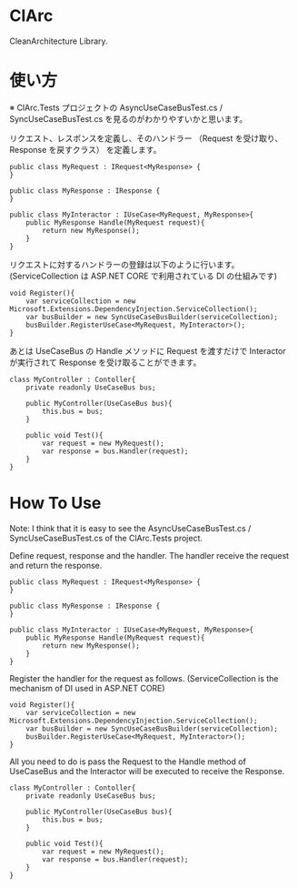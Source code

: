 # ClArc
CleanArchitecture Library.

# 使い方
※ ClArc.Tests プロジェクトの AsyncUseCaseBusTest.cs / SyncUseCaseBusTest.cs を見るのがわかりやすいかと思います。  

リクエスト、レスポンスを定義し、そのハンドラー （Request を受け取り、Response を戻すクラス） を定義します。  

```
public class MyRequest : IRequest<MyResponse> {
}

public class MyResponse : IResponse {
}

public class MyInteractor : IUseCase<MyRequest, MyResponse>{
    public MyResponse Handle(MyRequest request){
        return new MyResponse();
    }
}
```

リクエストに対するハンドラーの登録は以下のように行います。
(ServiceCollection は ASP.NET CORE で利用されている DI の仕組みです)
```
void Register(){
    var serviceCollection = new Microsoft.Extensions.DependencyInjection.ServiceCollection();
    var busBuilder = new SyncUseCaseBusBuilder(serviceCollection);
    busBuilder.RegisterUseCase<MyRequest, MyInteractor>();
}

```

あとは UseCaseBus の Handle メソッドに Request を渡すだけで Interactor が実行されて Response を受け取ることができます。
```
class MyController : Contoller{
    private readonly UseCaseBus bus;

    public MyController(UseCaseBus bus){
        this.bus = bus;
    }

    public void Test(){
        var request = new MyRequest();
        var response = bus.Handler(request);
    }
}
```

# How To Use
Note: I think that it is easy to see the AsyncUseCaseBusTest.cs / SyncUseCaseBusTest.cs of the ClArc.Tests project.  

Define request, response and the handler. The handler receive the request and return the response.
```
public class MyRequest : IRequest<MyResponse> {
}

public class MyResponse : IResponse {
}

public class MyInteractor : IUseCase<MyRequest, MyResponse>{
    public MyResponse Handle(MyRequest request){
        return new MyResponse();
    }
}
```

Register the handler for the request as follows.
(ServiceCollection is the mechanism of DI used in ASP.NET CORE)
```
void Register(){
    var serviceCollection = new Microsoft.Extensions.DependencyInjection.ServiceCollection();
    var busBuilder = new SyncUseCaseBusBuilder(serviceCollection);
    busBuilder.RegisterUseCase<MyRequest, MyInteractor>();
}

```

All you need to do is pass the Request to the Handle method of UseCaseBus and the Interactor will be executed to receive the Response.
```
class MyController : Contoller{
    private readonly UseCaseBus bus;

    public MyController(UseCaseBus bus){
        this.bus = bus;
    }

    public void Test(){
        var request = new MyRequest();
        var response = bus.Handler(request);
    }
}
```